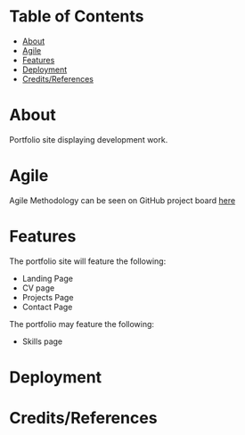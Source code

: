 # Table of Contents
- [About](#about)
- [Agile](#agile-implementation)
- [Features](#features)
- [Deployment](#deployment)
- [Credits/References](#credits-and-references)

# About 
Portfolio site displaying development work.

# Agile 
Agile Methodology can be seen on GitHub project board [here](https://github.com/users/eosull/projects/6)

# Features
The portfolio site will feature the following:
- Landing Page
- CV page
- Projects Page
- Contact Page

The portfolio may feature the following:
- Skills page

# Deployment

# Credits/References
